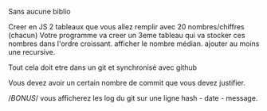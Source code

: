 Sans aucune biblio

Creer en JS 2 tableaux que vous allez remplir avec 20 nombres/chiffres (chacun)
Votre programme va creer un 3eme tableau qui va stocker ces nombres dans l'ordre croissant.
afficher le nombre médian.
ajouter au moins une recursive.

Tout cela doit etre dans un git et synchronisé avec github

Vous devez avoir un certain nombre de commit que vous devez justifier.

/*BONUS*/
vous afficherez les log du git sur une ligne
hash - date - message.